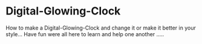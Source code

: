 # Digital-Glowing-Clock
How to make a Digital-Glowing-Clock and change it or make it better in your style... 
Have fun were all here to learn and help one another ..... 
